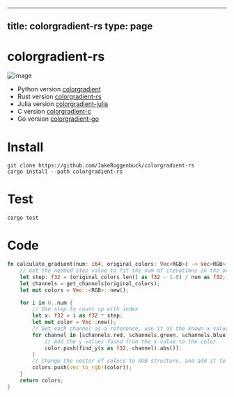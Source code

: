
---
title: colorgradient-rs
type: page
---
# colorgradient-rs
![image](https://user-images.githubusercontent.com/35516367/116793337-1716c680-aa7b-11eb-9c1e-2cda170e2118.png)

- Python version [colorgradient](https://github.com/JakeRoggenbuck/colorgradient)
- Rust version [colorgradient-rs](https://github.com/JakeRoggenbuck/colorgradient-rs)
- Julia version [colorgradient-julia](https://github.com/JakeRoggenbuck/colorgradient-julia)
- C version [colorgradient-c](https://github.com/JakeRoggenbuck/colorgradient-c)
- Go version [colorgradient-go](https://github.com/JakeRoggenbuck/colorgradient-go)

# Install 
```
git clone https://github.com/JakeRoggenbuck/colorgradient-rs
cargo install --path colorgradient-rs
```

# Test
```
cargo test
```

# Code
```rs
fn calculate_gradient(num: i64, original_colors: Vec<RGB>) -> Vec<RGB> {
    // Get the needed step value to fit the num of iterations in the original_colors length
    let step: f32 = (original_colors.len() as f32 - 1.0) / num as f32;
    let channels = get_channels(original_colors);
    let mut colors = Vec::<RGB>::new();

    for i in 0..num {
        // Use step to count up with index
        let x: f32 = i as f32 * step;
        let mut color = Vec::new();
        // Get each channel as a reference, use it as the known x values
        for channel in [&channels.red, &channels.green, &channels.blue].iter() {
            // Add the y values found from the x value to the color
            color.push(find_y(x as f32, channel).abs());
        }
        // Change the vector of colors to RGB structure, and add it to all the colors
        colors.push(vec_to_rgb!(color));
    }
    return colors;
}
```
